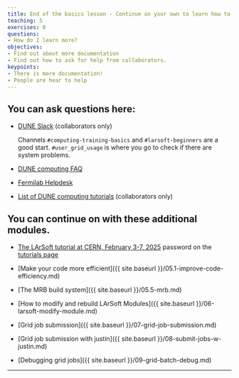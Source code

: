 ```yaml
---
title: End of the basics lesson - Continue on your own to learn how to build code and submit batch jobs
teaching: 5
exercises: 0
questions:
- How do I learn more? 
objectives:  
- Find out about more documentation 
- Find out how to ask for help from collaborators. 
keypoints:
- There is more documentation!
- People are hear to help
---
```


## You can ask questions here:

- [DUNE Slack](https://app.slack.com/client/T03RN7KU3/C03RN7KV9) (collaborators only)

    Channels `#computing-training-basics` and `#larsoft-beginners` are a good start.  `#user_grid_usage` is where you go to check if there are system problems.

- [DUNE computing FAQ](https://github.com/orgs/DUNE/projects/19/views/1)

- [Fermilab Helpdesk](https://fermi.servicenowservices.com/wp)

- [List of DUNE computing tutorials](https://wiki.dunescience.org/wiki/Computing_tutorials) (collaborators only)

## You can continue on with these additional modules. 

- [The LArSoft tutorial at CERN, February 3-7, 2025](https://indico.cern.ch/event/1461779/) password on the [tutorials page](https://wiki.dunescience.org/wiki/Computing_tutorials)

- [Make your code more efficient]({{ site.baseurl }}/05.1-improve-code-efficiency.md)
- [The MRB build system]({{ site.baseurl }}/05.5-mrb.md)
- [How to modify and rebuild LArSoft Modules]({{ site.baseurl }}/06-larsoft-modify-module.md)
- [Grid job submission]({{ site.baseurl }}/07-grid-job-submission.md)
- [Grid job submission with justin]({{ site.baseurl }}/08-submit-jobs-w-justin.md)
- [Debugging grid jobs]({{ site.baseurl }}/09-grid-batch-debug.md)

---